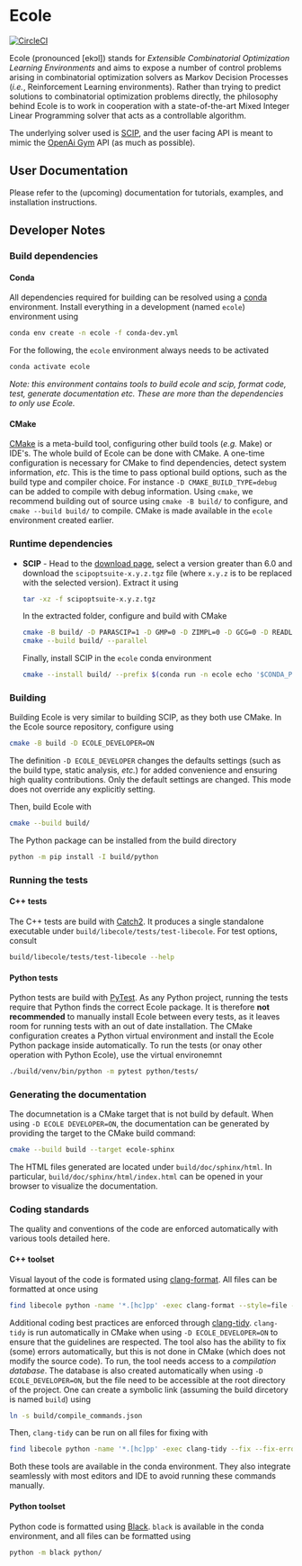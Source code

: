 # Ecole

[![CircleCI](https://circleci.com/gh/ds4dm/ecole.svg?style=svg)](https://circleci.com/gh/ds4dm/ecole)

Ecole (pronounced [ekɔl]) stands for _Extensible Combinatorial Optimization Learning
Environments_ and aims to expose a number of control problems arising in combinatorial
optimization solvers as Markov
Decision Processes (_i.e._, Reinforcement Learning environments).
Rather than trying to predict solutions to combinatorial optimization problems directly, the
philosophy behind Ecole is to work
in cooperation with a state-of-the-art Mixed Integer Linear Programming solver
that acts as a controllable algorithm.

The underlying solver used is [SCIP](https://scip.zib.de/), and the user facing API is
meant to mimic the [OpenAi Gym](https://gym.openai.com/) API (as much as possible).

## User Documentation
Please refer to the (upcoming) documentation for tutorials, examples, and installation
instructions.

## Developer Notes
### Build dependencies
#### Conda
  All dependencies required for building can be resolved using a
  [conda](https://docs.conda.io/en/latest/) environment.
  Install everything in a development (named `ecole`) environment using
  ```bash
  conda env create -n ecole -f conda-dev.yml
  ```
  For the following, the `ecole` environment always needs to be activated
  ```bash
  conda activate ecole
  ```
  *Note: this environment contains tools to build ecole and scip, format code, test,
  generate documentation etc. These are more than the dependencies to only use Ecole.*

#### CMake
  [CMake](https://cmake.org/) is a meta-build tool, configuring other build tools
  (_e.g._ Make) or IDE's.
  The whole build of Ecole can be done with CMake.
  A one-time configuration is necessary for CMake to find dependencies, detect system
  information, _etc_.
  This is the time to pass optional build options, such as the build type and compiler
  choice. For instance `-D CMAKE_BUILD_TYPE=debug` can be added to compile with debug
  information.
  Using `cmake`, we recommend building out of source using `cmake -B build/` to
  configure, and `cmake --build build/` to compile.
  CMake is made available in the `ecole` environment created earlier.

### Runtime dependencies
  * **SCIP** - Head to the [download page](https://scip.zib.de/index.php#download),
    select a version greater than 6.0 and download the `scipoptsuite-x.y.z.tgz` file
    (where `x.y.z` is to be replaced with the selected version).
    Extract it using
    ```bash
    tar -xz -f scipoptsuite-x.y.z.tgz
    ```
    In the extracted folder, configure and build with CMake
    ```bash
    cmake -B build/ -D PARASCIP=1 -D GMP=0 -D ZIMPL=0 -D GCG=0 -D READLINE=0
    cmake --build build/ --parallel
    ```
    Finally, install SCIP in the `ecole` conda environment
    ```bash
    cmake --install build/ --prefix $(conda run -n ecole echo '$CONDA_PREFIX')
    ```

### Building
  Building Ecole is very similar to building SCIP, as they both use CMake.
  In the Ecole source repository, configure using
  ```bash
  cmake -B build -D ECOLE_DEVELOPER=ON
  ```
  The definition `-D ECOLE_DEVELOPER` changes the defaults settings (such as the build
  type, static analysis, _etc._) for added convenience and ensuring high quality
  contributions.
  Only the default settings are changed.
  This mode does not override any explicitly setting.

  Then, build Ecole with
  ```bash
  cmake --build build/
  ```
  The Python package can be installed from the build directory
  ```bash
  python -m pip install -I build/python
  ```

### Running the tests
#### C++ tests
  The C++ tests are build with [Catch2](https://github.com/catchorg/Catch2).
  It produces a single standalone executable under `build/libecole/tests/test-libecole`.
  For test options, consult
  ```bash
  build/libecole/tests/test-libecole --help
  ```

#### Python tests
  Python tests are build with [PyTest](https://docs.pytest.org/en/latest/).
  As any Python project, running the tests require that Python finds the correct Ecole
  package.
  It is therefore **not recommended** to manually install Ecole between every tests, as
  it leaves room for running tests with an out of date installation.
  The CMake configuration creates a Python virtual environment and install the Ecole
  Python package inside automatically.
  To run the tests (or onay other operation with Python Ecole), use the virtual
  environemnt
  ```bash
  ./build/venv/bin/python -m pytest python/tests/
  ```

### Generating the documentation
  The documnetation is a CMake target that is not build by default.
  When using `-D ECOLE DEVELOPER=ON`, the documentation can be generated by providing
  the target to the CMake build command:
  ```bash
  cmake --build build --target ecole-sphinx
  ```
  The HTML files generated are located under `build/doc/sphinx/html`.
  In particular, `build/doc/sphinx/html/index.html` can be opened in your browser to
  visualize the documentation.

### Coding standards
  The quality and conventions of the code are enforced automatically with various tools
  detailed here.

#### C++ toolset
  Visual layout of the code is formated using
  [clang-format](https://clang.llvm.org/docs/ClangFormat.html).
  All files can be formatted at once using
  ```bash
  find libecole python -name '*.[hc]pp' -exec clang-format --style=file -i {} \;
  ```

  Additional coding best practices are enforced through
  [clang-tidy](https://clang.llvm.org/extra/clang-tidy/).
  `clang-tidy` is run automatically in CMake when using `-D ECOLE_DEVELOPER=ON` to
  ensure that the guidelines are respected.
  The tool also has the ability to fix (some) errors automatically, but this is not done
  in CMake (which does not modify the source code).
  To run, the tool needs access to a _compilation database_.
  The database is also created automatically when using `-D ECOLE_DEVELOPER=ON`, but the
  file need to be accessible at the root directory of the project.
  One can create a symbolic link (assuming the build dircetory is named `build`) using
  ```bash
  ln -s build/compile_commands.json
  ```
  Then, `clang-tidy` can be run on all files for fixing with
  ```bash
  find libecole python -name '*.[hc]pp' -exec clang-tidy --fix --fix-errors {} \;
  ```

  Both these tools are available in the conda environment.
  They also integrate seamlessly with most editors and IDE to avoid running these
  commands manually.


#### Python toolset
  Python code is formatted using [Black](https://black.readthedocs.io).
  `black` is available in the conda environment, and all files can be formatted using
  ```bash
  python -m black python/
  ```
